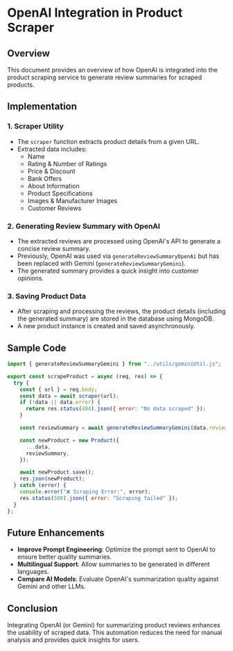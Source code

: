 # OpenAI Integration in Product Scraper

## Overview

This document provides an overview of how OpenAI is integrated into the product scraping service to generate review summaries for scraped products.

## Implementation

### 1. **Scraper Utility**

- The `scraper` function extracts product details from a given URL.
- Extracted data includes:
  - Name
  - Rating & Number of Ratings
  - Price & Discount
  - Bank Offers
  - About Information
  - Product Specifications
  - Images & Manufacturer Images
  - Customer Reviews

### 2. **Generating Review Summary with OpenAI**

- The extracted reviews are processed using OpenAI's API to generate a concise review summary.
- Previously, OpenAI was used via `generateReviewSummaryOpenAi` but has been replaced with Gemini (`generateReviewSummaryGemini`).
- The generated summary provides a quick insight into customer opinions.

### 3. **Saving Product Data**

- After scraping and processing the reviews, the product details (including the generated summary) are stored in the database using MongoDB.
- A new product instance is created and saved asynchronously.

## Sample Code

```javascript
import { generateReviewSummaryGemini } from "../utils/geminiUtil.js";

export const scrapeProduct = async (req, res) => {
  try {
    const { url } = req.body;
    const data = await scraper(url);
    if (!data || data.error) {
      return res.status(404).json({ error: "No data scraped" });
    }

    const reviewSummary = await generateReviewSummaryGemini(data.reviews);

    const newProduct = new Product({
      ...data,
      reviewSummary,
    });

    await newProduct.save();
    res.json(newProduct);
  } catch (error) {
    console.error("❌ Scraping Error:", error);
    res.status(500).json({ error: "Scraping failed" });
  }
};
```

## Future Enhancements

- **Improve Prompt Engineering**: Optimize the prompt sent to OpenAI to ensure better quality summaries.
- **Multilingual Support**: Allow summaries to be generated in different languages.
- **Compare AI Models**: Evaluate OpenAI's summarization quality against Gemini and other LLMs.

## Conclusion

Integrating OpenAI (or Gemini) for summarizing product reviews enhances the usability of scraped data. This automation reduces the need for manual analysis and provides quick insights for users.
